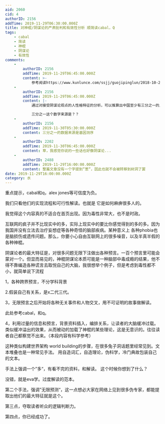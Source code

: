 ```yaml
---
aid: 2060
cid: 4
authorID: 2156
addTime: 2019-11-29T06:30:00.000Z
title: 对神棍/阴谋论的严肃批判和有效性分析 顺简读cabal，Q
tags:
    - cabal
    - 简读
    - 神棍
    - 阴谋论
    - 有效性
comments:
    -
        authorID: 2156
        addTime: 2019-11-29T06:45:00.000Z
        content: >-
            参考阅读https://www.kunlunce.com/ssjj/guojipinglun/2018-10-21/128716.html
    -
        authorID: 2156
        addTime: 2019-11-29T06:45:00.000Z
        content: |-
            通过对接受阴谋论观点的人性格特征的分析，可以推算出中国至少有三分之一的人是潜在受众。

            三分之一这个数字来源是？？
    -
        authorID: 2156
        addTime: 2019-11-30T05:30:00.000Z
        content: 三分之一的数据来源是基因测序
    -
        authorID: 2202
        addTime: 2019-11-30T06:45:00.000Z
        content: 草，我感觉你说的一些话也好像阴谋论...
    -
        authorID: 2488
        addTime: 2019-11-29T16:00:00.000Z
        content: 整篇文章没有一个字提到“葱“，因此也就不会被转移到树洞了罢
date: 2019-11-29T16:00:00.000Z
category: 水
---
```


重点提示，cabal和q，alex jones等可信度为负。

我们只看他们的实现流程和可行性解读。也就是 它是如何麻痹很多人的。

我觉得这个内容真的不适合在首页出现。因为毒性非常大，也不是时政。

互联网的疯子并不比现实中的多，实际上现实中的要比你感觉得到的多的多。因为我国并没有立法去治疗妄想症等各种奇怪的脑部疾病。某种意义上 各种phobia也是脑损伤或遗传问题。那么，你要小心自由互联网上的很多噪音，以及半真半假的各种神棍。

阴谋论者的最大特征是，对很多问题无限下注做出各种预言。一百个预言里可能会蒙对一个。但显而易见的，神棍阴谋论本质可能是一种脑部中毒成瘾的结果，他不得不靠编造各种谎言去取悦自己的大脑，我很想举个例子，但是考虑到毒性都不小，就简单说下流程

1，各种跨界预言，不分学科背景

2.假装自己有关系，是x二代三代。

3，无限预言之后开始将各种无关事件和人物交叉，用不可证明的故事做解读。

此处参考cabal，和q。

4，利用过量的信息和预言，背景资料插入，编排关系，让读者的大脑缓冲过载。类似缓冲溢出的效果，从而被动的加载了神棍的某些理论，这是无意识的。往往读者自己都察觉不出来。（本段内容有科学参考）

这种类似构建世界架构 world building的步骤，在很多兔子洞话题里经常见到。文本堆叠也是一种常见手法。 用自造词汇，自造理论，伪科学，冷门典故包装自己的文本。

手法上强调一个”多“，有看不完的资料，和解读。 这个时候你想到了什么？

没错，就是eva学。过度解读的范本。

第二个手法，强调”无限预测“，这一点想必大家在网络上见到很多伪专家，都能提取出他们的最大特征就是这个。

第三点，夺取读者听众的逻辑判断力。

第四点，你已经成功了。
